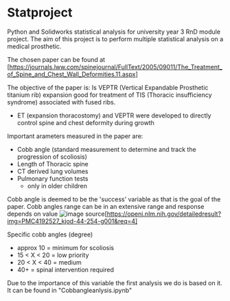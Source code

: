 # Statproject
Python and Solidworks statistical analysis for university year 3 RnD module project. The aim of this project is to perform multiple statistical analysis on a medical prosthetic.

The chosen paper can be found at [https://journals.lww.com/spinejournal/FullText/2005/09011/The_Treatment_of_Spine_and_Chest_Wall_Deformities.11.aspx]

The objective of the paper is: 
Is VEPTR (Vertical Expandable Prosthetic titanium rib) expansion good for treatment of TIS (Thoracic insufficiency syndrome) associated with fused ribs.
- ET (expansion thoracostomy) and VEPTR were developed to directly control spine and chest deformity during growth

Important arameters measured in the paper are:
- Cobb angle (standard measurement to determine and track the progression of scoliosis)
- Length of Thoracic spine
- CT derived lung volumes
- Pulmonary function tests
    - only in older children

 Cobb angle is deemed to be the 'success' variable as that is the goal of the paper. Cobb angles range can be in an extensive range and response depends on value
![image](https://github.com/Luk446/Stat_project_2450027/assets/145694364/06e9e430-20b5-45d2-813b-19208ee26b13) source[https://openi.nlm.nih.gov/detailedresult?img=PMC4192527_kjod-44-254-g001&req=4]

 Specific cobb angles (degree)
- approx 10 = minimum for scoliosis
- 15 < X < 20 = low priority
- 20 < X < 40  = medium
- 40+ = spinal intervention required

Due to the importance of this variable the first analysis we do is based on it. It can be found in "Cobbangleanlysis.ipynb"
